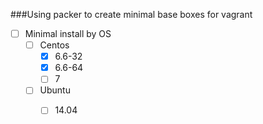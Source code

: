 ###Using packer to create minimal base boxes for vagrant

- [ ] Minimal install by OS
  - [ ] Centos
    - [x] 6.6-32
    - [x] 6.6-64
    - [ ] 7
  - [ ] Ubuntu
    - [ ] 14.04

